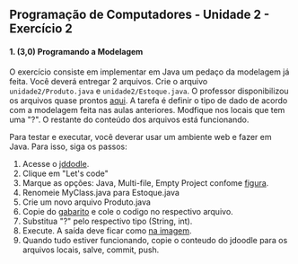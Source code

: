 ## Programação de Computadores - Unidade 2 - Exercício 2

#### 1. (3,0) Programando a Modelagem

O exercício consiste em implementar em Java um pedaço da modelagem já feita. Você deverá entregar 2 arquivos. Crie o arquivo `unidade2/Produto.java` e `unidade2/Estoque.java`. O professor disponibilizou os arquivos quase prontos [aqui](gabaritosAula5). A tarefa é definir o tipo de dado de acordo com a modelagem feita nas aulas anteriores. Modfique nos locais que tem uma "?". O restante do conteúdo dos arquivos está funcionando.

Para testar e executar, você deverar usar um ambiente web e fazer em Java. Para isso, siga os passos:
1. Acesse o [jddodle](https://www.jdoodle.com/).
2. Clique em "Let's code"
3. Marque as opções: Java, Multi-file, Empty Project confome [figura](u2_exercicio2_config_jdoodle.png).
4. Renomeie MyClass.java para Estoque.java
5. Crie um novo arquivo Produto.java
6. Copie do [gabarito](gabaritosAula5) e cole o codigo no respectivo arquivo.
7. Substitua "?" pelo respectivo tipo (String, int). 
8. Execute. A saída deve ficar como [na imagem](u2_exercicio2_jdoodle_saida.png).
9. Quando tudo estiver funcionando, copie o conteudo do jdoodle para os arquivos locais, salve, commit, push.